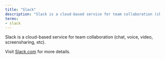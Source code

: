 ```yaml
---
title: "Slack"
description: "Slack is a cloud-based service for team collaboration (chat, voice, video, screensharing, etc)."
terms:
- slack
---
```

Slack is a cloud-based service for team collaboration (chat, voice, video, screensharing, etc).

Visit [Slack.com](https://slack.com) for more details.
